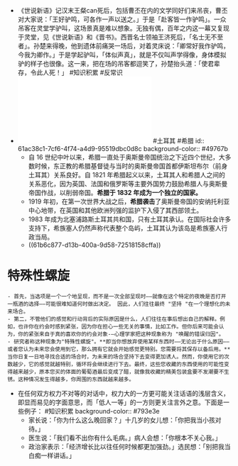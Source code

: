 - 《世说新语》记汉末王粲can死后，包括曹丕在内的文学同好们来吊丧，曹丕对大家说：「王好驴鸣，可各作一声以送之。」于是「赴客皆一作驴鸣」。一众吊客在灵堂学驴叫，这场景真是难以想象。无独有偶，百年之内这一幕又复现于灵堂，见《世说新语》和《晋书》。西晋名士领袖王济死后，「名士无不至者」。孙楚来得晚，他到遗体前痛哭一场后，对着灵床说：「卿常好我作驴鸣，今我为卿作。」于是学起驴叫，「体似声真」，就是不仅叫声学得像，身体模拟驴的样子也很像。这一来，把在场的吊客都逗笑了，孙楚抬头道：「使君辈存，令此人死！」 #知识积累 #反常识
- ![-为什么土耳其和希腊有这么多分歧？.pdf](../assets/-为什么土耳其和希腊有这么多分歧？_1638682018450_0.pdf)  #土耳其 #希腊
  id:: 61ac38c1-7cf6-4f74-a4d9-95519dbc0d8c
  background-color:: #49767b
	- 自 16 世纪中叶以来，希腊一直处于奥斯曼帝国统治之下近四个世纪，大多数时候，东正教的希腊基督徒与当时的奥斯曼帝国首都伊斯坦布尔（前身土耳其）关系良好。自 1821 年希腊起义以来，土耳其人和希腊人之间的关系恶化，因为英国、法国和俄罗斯等主要外国势力鼓励希腊人与奥斯曼帝国作战，以削弱帝国。**希腊于 1832 年成为一个独立的国家。**
	- 1919 年初，在第一次世界大战之后，**希腊袭击**了奥斯曼帝国的安纳托利亚中心地带，在英国和其他欧洲列强的监护下入侵了其西部领土。
	- 1983 年成为北塞浦路斯土耳其共和国，只有土耳其承认。在国际社会许多支持下，希族塞人仍然声称代表整个岛屿，土耳其认为该岛是希族塞人行政当局。
	- ((61b6c877-d13b-400a-9d58-72518158cffa))
# 特殊性螺旋
	- 首先，当选项是一个一个地呈现，而不是一次全部呈现时——就像在这个特定的夜晚是否打开一瓶酒的选择——可能很难知道何时做出决定。 因此，人们往往最终 "坚持 "在一个理想化的未来场合。
	- 第二，不管他们的感觉和行动背后的实际原因是什么，人们往往在事后想出自己的解释。例如，也许你在约会时感到紧张，因为你在担心一些无关的事情，比如工作。但你后来可能会认为，你的紧张来自于真的喜欢你的约会对象-—心理学家把这种现象称为 "唤醒的错误归因"。
	- 研究者称这种现象为"特殊性螺旋"。**即当你想放弃使用某样东西时——无论出于什么原因——或者您认为未来您会使用到它，那么拥有它就会开始感觉更特别。您需要将其保存以备后用。**当你日复一日地寻找合适的场合时，为未来的场合坚持下去变得更加诱人。然而，你使用它的次数越少，它的感觉就越特别，循环将会继续进行下去。最终，这些您收藏的东西使用的可能性变得越来越少，原本您买的体面的葡萄酒最后变成了醋，就像我收藏的精美包装盒要不发潮要不生锈。这种情况发生得越多，你周围的东西就越来越多。
- 在任何双方权力不对等的对话中，权力大的一方更可能关注话语的浅层含义，即显而易见的字面意思，而「低人一等」的一方则更关注言外之意。下面是一些例子： #知识积累
  background-color:: #793e3e
	- 家长说：「你为什么这么晚回家？」十几岁的女儿想：「你把我当小孩对待。」
	- 医生说：「我们看不出你有什么毛病。」病人会想：「你根本不关心我。」
	- 政治家表示：「经济增长比以往任何时候都更加强劲。」选民想：「别把我当白痴一样讲话。」